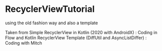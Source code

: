 # RecyclerViewTutorial
using the old fashion way and also a template

Taken from Simple RecyclerView in Kotlin (2020 with AndroidX) : Coding in Flow
and Kotlin RecyclerView Template (DiffUtil and AsyncListDiffer) : Coding with Mitch
